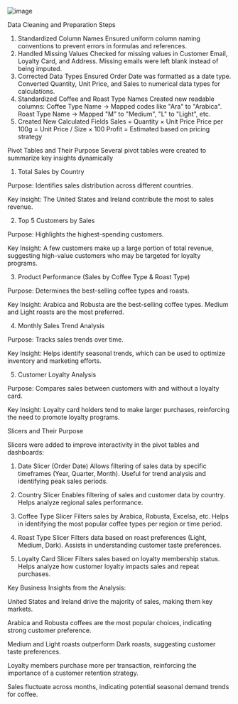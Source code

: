 ![image](https://github.com/user-attachments/assets/869e31f2-bb44-4303-bf61-edea22538649)


Data Cleaning and Preparation Steps
1. Standardized Column Names
Ensured uniform column naming conventions to prevent errors in formulas and references.
2. Handled Missing Values
Checked for missing values in Customer Email, Loyalty Card, and Address.
Missing emails were left blank instead of being imputed.
3. Corrected Data Types
Ensured Order Date was formatted as a date type.
Converted Quantity, Unit Price, and Sales to numerical data types for calculations.
4. Standardized Coffee and Roast Type Names
Created new readable columns:
Coffee Type Name → Mapped codes like "Ara" to "Arabica".
Roast Type Name → Mapped "M" to "Medium", "L" to "Light", etc.
5. Created New Calculated Fields
Sales = Quantity × Unit Price
Price per 100g = Unit Price / Size × 100
Profit = Estimated based on pricing strategy


Pivot Tables and Their Purpose
Several pivot tables were created to summarize key insights dynamically

1. Total Sales by Country

Purpose: Identifies sales distribution across different countries.

Key Insight: The United States and Ireland contribute the most to sales revenue.

2. Top 5 Customers by Sales

Purpose: Highlights the highest-spending customers.

Key Insight: A few customers make up a large portion of total revenue, suggesting high-value customers who may be targeted for loyalty programs.

3. Product Performance (Sales by Coffee Type & Roast Type)

Purpose: Determines the best-selling coffee types and roasts.

Key Insight:
Arabica and Robusta are the best-selling coffee types.
Medium and Light roasts are the most preferred.

4. Monthly Sales Trend Analysis

Purpose: Tracks sales trends over time.

Key Insight: Helps identify seasonal trends, which can be used to optimize inventory and marketing efforts.

5. Customer Loyalty Analysis

Purpose: Compares sales between customers with and without a loyalty card.

Key Insight: Loyalty card holders tend to make larger purchases, reinforcing the need to promote loyalty programs.


Slicers and Their Purpose

Slicers were added to improve interactivity in the pivot tables and dashboards:

1. Date Slicer (Order Date)
Allows filtering of sales data by specific timeframes (Year, Quarter, Month).
Useful for trend analysis and identifying peak sales periods.

2. Country Slicer
Enables filtering of sales and customer data by country.
Helps analyze regional sales performance.

3. Coffee Type Slicer
Filters sales by Arabica, Robusta, Excelsa, etc.
Helps in identifying the most popular coffee types per region or time period.

4. Roast Type Slicer
Filters data based on roast preferences (Light, Medium, Dark).
Assists in understanding customer taste preferences.

5. Loyalty Card Slicer
Filters sales based on loyalty membership status.
Helps analyze how customer loyalty impacts sales and repeat purchases.



Key Business Insights from the Analysis:

United States and Ireland drive the majority of sales, making them key markets.

Arabica and Robusta coffees are the most popular choices, indicating strong customer preference.

Medium and Light roasts outperform Dark roasts, suggesting customer taste preferences.

Loyalty members purchase more per transaction, reinforcing the importance of a customer retention strategy.

Sales fluctuate across months, indicating potential seasonal demand trends for coffee.
